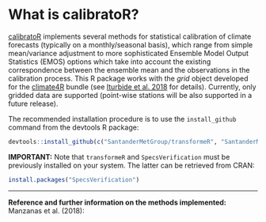 # What is calibratoR?

[calibratoR](https://github.com/SantanderMetGroup/calibratoR) implements several methods for statistical calibration of climate forecasts (typically on a monthly/seasonal basis), which range from simple mean/variance adjustment to more sophisticated Ensemble Model Output Statistics (EMOS) options which take into account the existing correspondence between the ensemble mean and the observations in the calibration process. This R package works with the *grid* object developed for the [climate4R](http://www.meteo.unican.es/climate4r) bundle (see [Iturbide et al. 2018](***) for details). Currently, only gridded data are supported (point-wise stations will be also supported in a future release).

The recommended installation procedure is to use the `install_github` command from the devtools R package:

```r
devtools::install_github(c("SantanderMetGroup/transformeR", "SantanderMetGroup/calibratoR"))
```
**IMPORTANT:** Note that `transformeR` and `SpecsVerification` must be previously installed on your system. The latter can be retrieved from CRAN:

```r
install.packages("SpecsVerification")
```
---

**Reference and further information on the methods implemented:** 
Manzanas et al. (2018): 
